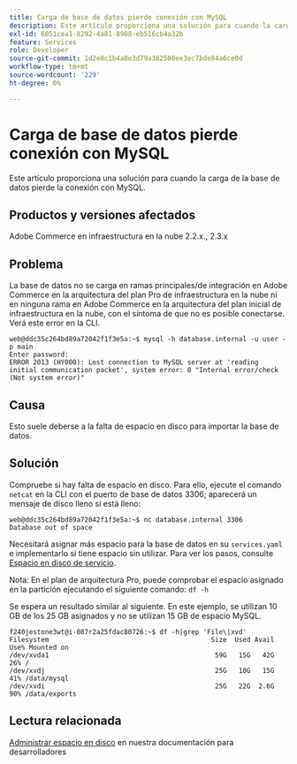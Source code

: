 ```yaml
---
title: Carga de base de datos pierde conexión con MySQL
description: Este artículo proporciona una solución para cuando la carga de la base de datos pierde la conexión con MySQL.
exl-id: 6051cea1-8292-4a81-8908-eb516cb4a32b
feature: Services
role: Developer
source-git-commit: 1d2e0c1b4a8e3d79a362500ee3ec7bde84a6ce0d
workflow-type: tm+mt
source-wordcount: '229'
ht-degree: 0%

---
```


# Carga de base de datos pierde conexión con MySQL

Este artículo proporciona una solución para cuando la carga de la base de datos pierde la conexión con MySQL.

## Productos y versiones afectados

Adobe Commerce en infraestructura en la nube 2.2.x., 2.3.x

## Problema

La base de datos no se carga en ramas principales/de integración en Adobe Commerce en la arquitectura del plan Pro de infraestructura en la nube ni en ninguna rama en Adobe Commerce en la arquitectura del plan inicial de infraestructura en la nube, con el síntoma de que no es posible conectarse. Verá este error en la CLI.

```
web@ddc35c264bd89a72042f1f3e5a:~$ mysql -h database.internal -u user -p main
Enter password:
ERROR 2013 (HY000): Lost connection to MySQL server at 'reading initial communication packet', system error: 0 "Internal error/check (Not system error)"
```

## Causa

Esto suele deberse a la falta de espacio en disco para importar la base de datos.

## Solución

Compruebe si hay falta de espacio en disco. Para ello, ejecute el comando `netcat` en la CLI con el puerto de base de datos 3306; aparecerá un mensaje de disco lleno si está lleno:

```
web@ddc35c264bd89a72042f1f3e5a:~$ nc database.internal 3306
Database out of space
```

Necesitará asignar más espacio para la base de datos en su `services.yaml` e implementarlo si tiene espacio sin utilizar. Para ver los pasos, consulte [Espacio en disco de servicio](https://devdocs.magento.com/cloud/project/manage-disk-space.html#service-disk-space).

Nota: En el plan de arquitectura Pro, puede comprobar el espacio asignado en la partición ejecutando el siguiente comando: `df -h`

Se espera un resultado similar al siguiente. En este ejemplo, se utilizan 10 GB de los 25 GB asignados y no se utilizan 15 GB de espacio MySQL.

```
f240jestone3wt@i-087r2a25fdac80726:~$ df -h|grep 'File\|xvd'
Filesystem                                         Size  Used Avail Use% Mounted on
/dev/xvda1                                          59G   15G   42G  26% /
/dev/xvdj                                           25G   10G   15G  41% /data/mysql
/dev/xvdi                                           25G   22G  2.6G  90% /data/exports
```

## Lectura relacionada

[Administrar espacio en disco](https://devdocs.magento.com/cloud/project/manage-disk-space.html) en nuestra documentación para desarrolladores
